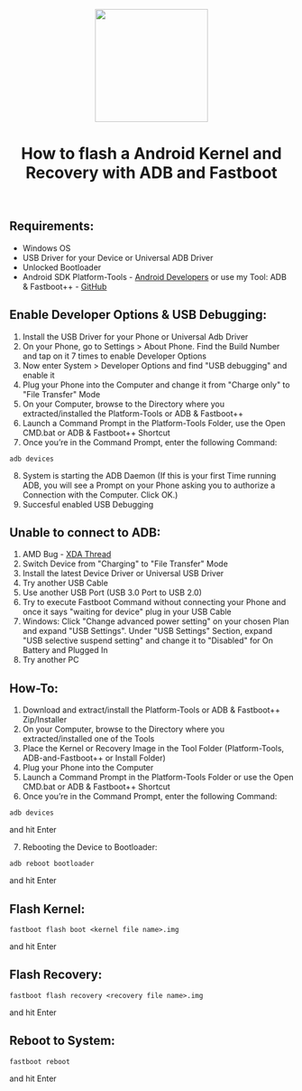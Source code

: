 <p align="center"><img src="https://i.ibb.co/pj0Pnj7/ADB-and-Fastboot-Plus-Plus.png" width="200"></a>
<h1 align="center"><b>How to flash a Android Kernel and Recovery with ADB and Fastboot</b></h1>
<br />

## Requirements:
* Windows OS
* USB Driver for your Device or Universal ADB Driver
* Unlocked Bootloader
* Android SDK Platform-Tools - [Android Developers](https://developer.android.com/studio/releases/platform-tools) or use my Tool: ADB & Fastboot++ - [GitHub](https://github.com/K3V1991/ADB-and-FastbootPlusPlus)

## Enable Developer Options & USB Debugging:
1. Install the USB Driver for your Phone or Universal Adb Driver
2. On your Phone, go to Settings > About Phone. Find the Build Number and tap on it 7 times to enable Developer Options
3. Now enter System > Developer Options and find "USB debugging" and enable it
4. Plug your Phone into the Computer and change it from "Charge only" to "File Transfer" Mode
5. On your Computer, browse to the Directory where you extracted/installed the Platform-Tools or ADB & Fastboot++ 
6. Launch a Command Prompt in the Platform-Tools Folder, use the Open CMD.bat or ADB & Fastboot++ Shortcut
7. Once you’re in the Command Prompt, enter the following Command:
```
adb devices
```
8. System is starting the ADB Daemon (If this is your first Time running ADB, you will see a Prompt on your Phone asking you to authorize a Connection with the Computer. Click OK.)
10. Succesful enabled USB Debugging

## Unable to connect to ADB:
1. AMD Bug - [XDA Thread](https://forum.xda-developers.com/t/fix-fastboot-issues-on-ryzen-based-pcs.4186321/)
2. Switch Device from "Charging" to "File Transfer" Mode
3. Install the latest Device Driver or Universal USB Driver
4. Try another USB Cable
5. Use another USB Port (USB 3.0 Port to USB 2.0)
6. Try to execute Fastboot Command without connecting your Phone and once it says "waiting for device" plug in your USB Cable
7. Windows: Click "Change advanced power setting" on your chosen Plan and expand "USB Settings". Under "USB Settings" Section, expand "USB selective suspend setting" and change it to "Disabled" for On Battery and Plugged In
8. Try another PC

## How-To:
1. Download and extract/install the Platform-Tools or ADB & Fastboot++ Zip/Installer 
2. On your Computer, browse to the Directory where you extracted/installed one of the Tools
3. Place the Kernel or Recovery Image in the Tool Folder (Platform-Tools, ADB-and-Fastboot++ or Install Folder)
4. Plug your Phone into the Computer
5. Launch a Command Prompt in the Platform-Tools Folder or use the Open CMD.bat or ADB & Fastboot++ Shortcut
6. Once you’re in the Command Prompt, enter the following Command:
```
adb devices
```
and hit Enter

7. Rebooting the Device to Bootloader:
```
adb reboot bootloader
```
and hit Enter
<br />

## Flash Kernel:
```
fastboot flash boot <kernel file name>.img
```
and hit Enter
<br />

## Flash Recovery:
```
fastboot flash recovery <recovery file name>.img
```
and hit Enter

## Reboot to System:
```
fastboot reboot
```
and hit Enter

